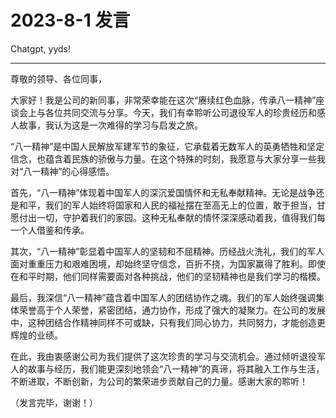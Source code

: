 # 2023-8-1 发言

Chatgpt, yyds!

___

尊敬的领导、各位同事，

大家好！我是公司的新同事，非常荣幸能在这次“赓续红色血脉，传承八一精神”座谈会上与各位共同交流与分享。今天，我们有幸聆听公司退役军人的珍贵经历和感人故事，我认为这是一次难得的学习与启发之旅。

“八一精神”是中国人民解放军建军节的象征，它承载着无数军人的英勇牺牲和坚定信念，也蕴含着民族的骄傲与力量。在这个特殊的时刻，我愿意与大家分享一些我对“八一精神”的心得感悟。

首先，“八一精神”体现着中国军人的深沉爱国情怀和无私奉献精神。无论是战争还是和平，我们的军人始终将国家和人民的福祉摆在至高无上的位置，敢于担当，甘愿付出一切，守护着我们的家园。这种无私奉献的情怀深深感动着我，值得我们每一个人借鉴和传承。

其次，“八一精神”彰显着中国军人的坚韧和不屈精神。历经战火洗礼，我们的军人面对重重压力和艰难困境，却始终坚守信念，百折不挠，为国家赢得了胜利。即使在和平时期，他们同样需要面对各种挑战，他们的坚韧精神也是我们学习的楷模。

最后，我深信“八一精神”蕴含着中国军人的团结协作之魂。我们的军人始终强调集体荣誉高于个人荣誉，紧密团结，通力协作，形成了强大的凝聚力。在公司的发展中，这种团结合作精神同样不可或缺，只有我们同心协力，共同努力，才能创造更辉煌的业绩。

在此，我由衷感谢公司为我们提供了这次珍贵的学习与交流机会。通过倾听退役军人的故事与经历，我们能更深刻地领会“八一精神”的真谛，将其融入工作与生活，不断进取，不断创新，为公司的繁荣进步贡献自己的力量。感谢大家的聆听！

（发言完毕，谢谢！）